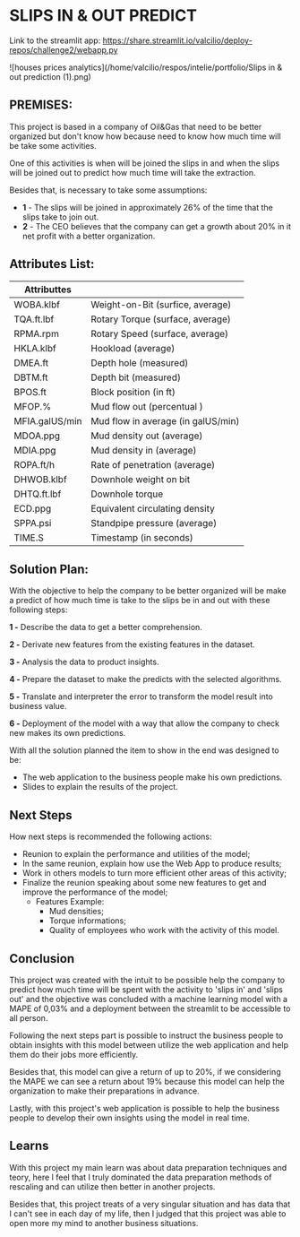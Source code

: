 # SLIPS IN & OUT PREDICT

Link to the streamlit app: https://share.streamlit.io/valcilio/deploy-repos/challenge2/webapp.py

![houses prices analytics](/home/valcilio/respos/intelie/portfolio/Slips in & out prediction (1).png)

## **PREMISES:**

This project is based in a company of Oil&Gas that need to be better organized but don't know how because need to know how much time will be take some activities.

One of this activities is when will be joined the slips in and when the slips will be joined out to predict how much time will take the extraction.

Besides that, is necessary to take some assumptions:


- **1** - The slips will be joined in approximately 26% of the time that the slips take to join out.
- **2** - The CEO believes that the company can get a growth about 20% in it net profit with a better organization.

## **Attributes List:**

| Attributtes    |                                    |
| -------------- | ---------------------------------- |
| WOBA.klbf      | Weight-on-Bit (surfice, average)   |
| TQA.ft.lbf     | Rotary Torque (surface, average)   |
| RPMA.rpm       | Rotary Speed (surface, average)    |
| HKLA.klbf      | Hookload (average)                 |
| DMEA.ft        | Depth hole (measured)              |
| DBTM.ft        | Depth bit (measured)               |
| BPOS.ft        | Block position (in ft)             |
| MFOP.%         | Mud flow out (percentual )         |
| MFIA.galUS/min | Mud flow in average (in galUS/min) |
| MDOA.ppg       | Mud density out (average)          |
| MDIA.ppg       | Mud density in (average)           |
| ROPA.ft/h      | Rate of penetration (average)      |
| DHWOB.klbf     | Downhole weight on bit             |
| DHTQ.ft.lbf    | Downhole torque                    |
| ECD.ppg        | Equivalent circulating density     |
| SPPA.psi       | Standpipe pressure (average)       |
| TIME.S         | Timestamp (in seconds)             |

## **Solution Plan:**

With the objective to help the company to be better organized will be make a predict of how much time is take to the slips be in and out with these following steps:

**1 -** Describe the data to get a better comprehension.

**2 -** Derivate new features from the existing features in the dataset.

**3 -** Analysis the data to product insights.

**4 -** Prepare the dataset to make the predicts with the selected algorithms.

**5 -** Translate and interpreter the error to transform the model result into business value.

**6 -** Deployment of the model with a way that allow the company to check new makes its own predictions.

With all the solution planned the item to show in the end was designed to be:

- The web application to the business people make his own predictions.
- Slides to explain the results of the project.

## **Next Steps**

How next steps is recommended the following actions:

- Reunion to explain the performance and utilities of the model;
- In the same reunion, explain how use the Web App to produce results;
-  Work in others models to turn more efficient other areas of this activity;
- Finalize the reunion speaking about some new features to get and improve the performance of the model;
  - Features Example:
    - Mud densities;
    - Torque informations;
    - Quality of employees who work with the activity of this model. 

## **Conclusion**

This project was created with the intuit to be possible help the company to predict how much time will be spent with the activity to 'slips in' and 'slips out' and the objective was concluded with a machine learning model with a MAPE of 0,03% and a deployment between the streamlit to be accessible to all person.

Following the next steps part is possible to instruct the business people to obtain insights with this model between utilize the web application and help them do their jobs more efficiently.

Besides that, this model can give a return of up to 20%, if we considering the MAPE we can see a return about 19% because this model can help the organization to make their preparations in advance.

Lastly, with this project's web application is possible to help the business people to develop their own insights using the model in real time.

## Learns

With this project my main learn was about data preparation techniques and teory, here I feel that I truly dominated the data preparation methods of rescaling and can utilize then better in another projects.

Besides that, this project treats of a very singular situation and has data that I can't see in each day of my life, then I judged that this project was able to open more my mind to another business situations.